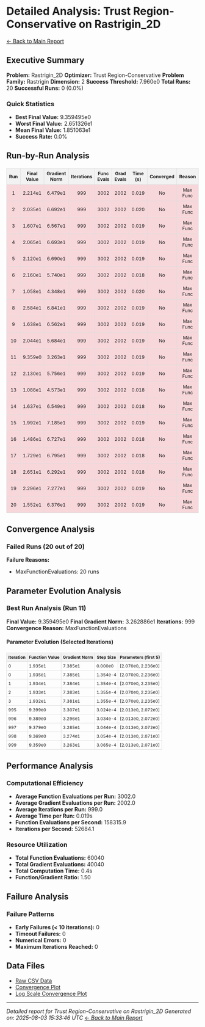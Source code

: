 # Detailed Analysis: Trust Region-Conservative on Rastrigin_2D
[← Back to Main Report](benchmark_report.md)
## Executive Summary
**Problem:** Rastrigin_2D
**Optimizer:** Trust Region-Conservative
**Problem Family:** Rastrigin
**Dimension:** 2
**Success Threshold:** 7.960e0
**Total Runs:** 20
**Successful Runs:** 0 (0.0%)

### Quick Statistics
* **Best Final Value:** 9.359495e0
* **Worst Final Value:** 2.651326e1
* **Mean Final Value:** 1.851063e1
* **Success Rate:** 0.0%


## Run-by-Run Analysis
<table style="border-collapse: collapse; width: 100%; margin: 20px 0; font-size: 12px;">
<tr style="background-color: #f2f2f2;">
<th style="border: 1px solid #ddd; padding: 6px; text-align: center;">Run</th>
<th style="border: 1px solid #ddd; padding: 6px; text-align: center;">Final Value</th>
<th style="border: 1px solid #ddd; padding: 6px; text-align: center;">Gradient Norm</th>
<th style="border: 1px solid #ddd; padding: 6px; text-align: center;">Iterations</th>
<th style="border: 1px solid #ddd; padding: 6px; text-align: center;">Func Evals</th>
<th style="border: 1px solid #ddd; padding: 6px; text-align: center;">Grad Evals</th>
<th style="border: 1px solid #ddd; padding: 6px; text-align: center;">Time (s)</th>
<th style="border: 1px solid #ddd; padding: 6px; text-align: center;">Converged</th>
<th style="border: 1px solid #ddd; padding: 6px; text-align: center;">Reason</th>
</tr>
<tr style="background-color: #f8d7da;">
<td style="border: 1px solid #ddd; padding: 6px; text-align: center;">1</td>
<td style="border: 1px solid #ddd; padding: 6px; text-align: center;">2.214e1</td>
<td style="border: 1px solid #ddd; padding: 6px; text-align: center;">6.479e1</td>
<td style="border: 1px solid #ddd; padding: 6px; text-align: center;">999</td>
<td style="border: 1px solid #ddd; padding: 6px; text-align: center;">3002</td>
<td style="border: 1px solid #ddd; padding: 6px; text-align: center;">2002</td>
<td style="border: 1px solid #ddd; padding: 6px; text-align: center;">0.019</td>
<td style="border: 1px solid #ddd; padding: 6px; text-align: center;">No</td>
<td style="border: 1px solid #ddd; padding: 6px; text-align: center;">Max Func</td>
</tr>
<tr style="background-color: #f8d7da;">
<td style="border: 1px solid #ddd; padding: 6px; text-align: center;">2</td>
<td style="border: 1px solid #ddd; padding: 6px; text-align: center;">2.035e1</td>
<td style="border: 1px solid #ddd; padding: 6px; text-align: center;">6.692e1</td>
<td style="border: 1px solid #ddd; padding: 6px; text-align: center;">999</td>
<td style="border: 1px solid #ddd; padding: 6px; text-align: center;">3002</td>
<td style="border: 1px solid #ddd; padding: 6px; text-align: center;">2002</td>
<td style="border: 1px solid #ddd; padding: 6px; text-align: center;">0.020</td>
<td style="border: 1px solid #ddd; padding: 6px; text-align: center;">No</td>
<td style="border: 1px solid #ddd; padding: 6px; text-align: center;">Max Func</td>
</tr>
<tr style="background-color: #f8d7da;">
<td style="border: 1px solid #ddd; padding: 6px; text-align: center;">3</td>
<td style="border: 1px solid #ddd; padding: 6px; text-align: center;">1.607e1</td>
<td style="border: 1px solid #ddd; padding: 6px; text-align: center;">6.567e1</td>
<td style="border: 1px solid #ddd; padding: 6px; text-align: center;">999</td>
<td style="border: 1px solid #ddd; padding: 6px; text-align: center;">3002</td>
<td style="border: 1px solid #ddd; padding: 6px; text-align: center;">2002</td>
<td style="border: 1px solid #ddd; padding: 6px; text-align: center;">0.019</td>
<td style="border: 1px solid #ddd; padding: 6px; text-align: center;">No</td>
<td style="border: 1px solid #ddd; padding: 6px; text-align: center;">Max Func</td>
</tr>
<tr style="background-color: #f8d7da;">
<td style="border: 1px solid #ddd; padding: 6px; text-align: center;">4</td>
<td style="border: 1px solid #ddd; padding: 6px; text-align: center;">2.065e1</td>
<td style="border: 1px solid #ddd; padding: 6px; text-align: center;">6.693e1</td>
<td style="border: 1px solid #ddd; padding: 6px; text-align: center;">999</td>
<td style="border: 1px solid #ddd; padding: 6px; text-align: center;">3002</td>
<td style="border: 1px solid #ddd; padding: 6px; text-align: center;">2002</td>
<td style="border: 1px solid #ddd; padding: 6px; text-align: center;">0.019</td>
<td style="border: 1px solid #ddd; padding: 6px; text-align: center;">No</td>
<td style="border: 1px solid #ddd; padding: 6px; text-align: center;">Max Func</td>
</tr>
<tr style="background-color: #f8d7da;">
<td style="border: 1px solid #ddd; padding: 6px; text-align: center;">5</td>
<td style="border: 1px solid #ddd; padding: 6px; text-align: center;">2.120e1</td>
<td style="border: 1px solid #ddd; padding: 6px; text-align: center;">6.690e1</td>
<td style="border: 1px solid #ddd; padding: 6px; text-align: center;">999</td>
<td style="border: 1px solid #ddd; padding: 6px; text-align: center;">3002</td>
<td style="border: 1px solid #ddd; padding: 6px; text-align: center;">2002</td>
<td style="border: 1px solid #ddd; padding: 6px; text-align: center;">0.019</td>
<td style="border: 1px solid #ddd; padding: 6px; text-align: center;">No</td>
<td style="border: 1px solid #ddd; padding: 6px; text-align: center;">Max Func</td>
</tr>
<tr style="background-color: #f8d7da;">
<td style="border: 1px solid #ddd; padding: 6px; text-align: center;">6</td>
<td style="border: 1px solid #ddd; padding: 6px; text-align: center;">2.160e1</td>
<td style="border: 1px solid #ddd; padding: 6px; text-align: center;">5.740e1</td>
<td style="border: 1px solid #ddd; padding: 6px; text-align: center;">999</td>
<td style="border: 1px solid #ddd; padding: 6px; text-align: center;">3002</td>
<td style="border: 1px solid #ddd; padding: 6px; text-align: center;">2002</td>
<td style="border: 1px solid #ddd; padding: 6px; text-align: center;">0.018</td>
<td style="border: 1px solid #ddd; padding: 6px; text-align: center;">No</td>
<td style="border: 1px solid #ddd; padding: 6px; text-align: center;">Max Func</td>
</tr>
<tr style="background-color: #f8d7da;">
<td style="border: 1px solid #ddd; padding: 6px; text-align: center;">7</td>
<td style="border: 1px solid #ddd; padding: 6px; text-align: center;">1.058e1</td>
<td style="border: 1px solid #ddd; padding: 6px; text-align: center;">4.348e1</td>
<td style="border: 1px solid #ddd; padding: 6px; text-align: center;">999</td>
<td style="border: 1px solid #ddd; padding: 6px; text-align: center;">3002</td>
<td style="border: 1px solid #ddd; padding: 6px; text-align: center;">2002</td>
<td style="border: 1px solid #ddd; padding: 6px; text-align: center;">0.020</td>
<td style="border: 1px solid #ddd; padding: 6px; text-align: center;">No</td>
<td style="border: 1px solid #ddd; padding: 6px; text-align: center;">Max Func</td>
</tr>
<tr style="background-color: #f8d7da;">
<td style="border: 1px solid #ddd; padding: 6px; text-align: center;">8</td>
<td style="border: 1px solid #ddd; padding: 6px; text-align: center;">2.584e1</td>
<td style="border: 1px solid #ddd; padding: 6px; text-align: center;">6.841e1</td>
<td style="border: 1px solid #ddd; padding: 6px; text-align: center;">999</td>
<td style="border: 1px solid #ddd; padding: 6px; text-align: center;">3002</td>
<td style="border: 1px solid #ddd; padding: 6px; text-align: center;">2002</td>
<td style="border: 1px solid #ddd; padding: 6px; text-align: center;">0.019</td>
<td style="border: 1px solid #ddd; padding: 6px; text-align: center;">No</td>
<td style="border: 1px solid #ddd; padding: 6px; text-align: center;">Max Func</td>
</tr>
<tr style="background-color: #f8d7da;">
<td style="border: 1px solid #ddd; padding: 6px; text-align: center;">9</td>
<td style="border: 1px solid #ddd; padding: 6px; text-align: center;">1.638e1</td>
<td style="border: 1px solid #ddd; padding: 6px; text-align: center;">6.562e1</td>
<td style="border: 1px solid #ddd; padding: 6px; text-align: center;">999</td>
<td style="border: 1px solid #ddd; padding: 6px; text-align: center;">3002</td>
<td style="border: 1px solid #ddd; padding: 6px; text-align: center;">2002</td>
<td style="border: 1px solid #ddd; padding: 6px; text-align: center;">0.019</td>
<td style="border: 1px solid #ddd; padding: 6px; text-align: center;">No</td>
<td style="border: 1px solid #ddd; padding: 6px; text-align: center;">Max Func</td>
</tr>
<tr style="background-color: #f8d7da;">
<td style="border: 1px solid #ddd; padding: 6px; text-align: center;">10</td>
<td style="border: 1px solid #ddd; padding: 6px; text-align: center;">2.044e1</td>
<td style="border: 1px solid #ddd; padding: 6px; text-align: center;">5.684e1</td>
<td style="border: 1px solid #ddd; padding: 6px; text-align: center;">999</td>
<td style="border: 1px solid #ddd; padding: 6px; text-align: center;">3002</td>
<td style="border: 1px solid #ddd; padding: 6px; text-align: center;">2002</td>
<td style="border: 1px solid #ddd; padding: 6px; text-align: center;">0.019</td>
<td style="border: 1px solid #ddd; padding: 6px; text-align: center;">No</td>
<td style="border: 1px solid #ddd; padding: 6px; text-align: center;">Max Func</td>
</tr>
<tr style="background-color: #f8d7da;">
<td style="border: 1px solid #ddd; padding: 6px; text-align: center;">11</td>
<td style="border: 1px solid #ddd; padding: 6px; text-align: center;">9.359e0</td>
<td style="border: 1px solid #ddd; padding: 6px; text-align: center;">3.263e1</td>
<td style="border: 1px solid #ddd; padding: 6px; text-align: center;">999</td>
<td style="border: 1px solid #ddd; padding: 6px; text-align: center;">3002</td>
<td style="border: 1px solid #ddd; padding: 6px; text-align: center;">2002</td>
<td style="border: 1px solid #ddd; padding: 6px; text-align: center;">0.019</td>
<td style="border: 1px solid #ddd; padding: 6px; text-align: center;">No</td>
<td style="border: 1px solid #ddd; padding: 6px; text-align: center;">Max Func</td>
</tr>
<tr style="background-color: #f8d7da;">
<td style="border: 1px solid #ddd; padding: 6px; text-align: center;">12</td>
<td style="border: 1px solid #ddd; padding: 6px; text-align: center;">2.130e1</td>
<td style="border: 1px solid #ddd; padding: 6px; text-align: center;">5.756e1</td>
<td style="border: 1px solid #ddd; padding: 6px; text-align: center;">999</td>
<td style="border: 1px solid #ddd; padding: 6px; text-align: center;">3002</td>
<td style="border: 1px solid #ddd; padding: 6px; text-align: center;">2002</td>
<td style="border: 1px solid #ddd; padding: 6px; text-align: center;">0.019</td>
<td style="border: 1px solid #ddd; padding: 6px; text-align: center;">No</td>
<td style="border: 1px solid #ddd; padding: 6px; text-align: center;">Max Func</td>
</tr>
<tr style="background-color: #f8d7da;">
<td style="border: 1px solid #ddd; padding: 6px; text-align: center;">13</td>
<td style="border: 1px solid #ddd; padding: 6px; text-align: center;">1.088e1</td>
<td style="border: 1px solid #ddd; padding: 6px; text-align: center;">4.573e1</td>
<td style="border: 1px solid #ddd; padding: 6px; text-align: center;">999</td>
<td style="border: 1px solid #ddd; padding: 6px; text-align: center;">3002</td>
<td style="border: 1px solid #ddd; padding: 6px; text-align: center;">2002</td>
<td style="border: 1px solid #ddd; padding: 6px; text-align: center;">0.018</td>
<td style="border: 1px solid #ddd; padding: 6px; text-align: center;">No</td>
<td style="border: 1px solid #ddd; padding: 6px; text-align: center;">Max Func</td>
</tr>
<tr style="background-color: #f8d7da;">
<td style="border: 1px solid #ddd; padding: 6px; text-align: center;">14</td>
<td style="border: 1px solid #ddd; padding: 6px; text-align: center;">1.637e1</td>
<td style="border: 1px solid #ddd; padding: 6px; text-align: center;">6.549e1</td>
<td style="border: 1px solid #ddd; padding: 6px; text-align: center;">999</td>
<td style="border: 1px solid #ddd; padding: 6px; text-align: center;">3002</td>
<td style="border: 1px solid #ddd; padding: 6px; text-align: center;">2002</td>
<td style="border: 1px solid #ddd; padding: 6px; text-align: center;">0.018</td>
<td style="border: 1px solid #ddd; padding: 6px; text-align: center;">No</td>
<td style="border: 1px solid #ddd; padding: 6px; text-align: center;">Max Func</td>
</tr>
<tr style="background-color: #f8d7da;">
<td style="border: 1px solid #ddd; padding: 6px; text-align: center;">15</td>
<td style="border: 1px solid #ddd; padding: 6px; text-align: center;">1.992e1</td>
<td style="border: 1px solid #ddd; padding: 6px; text-align: center;">7.185e1</td>
<td style="border: 1px solid #ddd; padding: 6px; text-align: center;">999</td>
<td style="border: 1px solid #ddd; padding: 6px; text-align: center;">3002</td>
<td style="border: 1px solid #ddd; padding: 6px; text-align: center;">2002</td>
<td style="border: 1px solid #ddd; padding: 6px; text-align: center;">0.019</td>
<td style="border: 1px solid #ddd; padding: 6px; text-align: center;">No</td>
<td style="border: 1px solid #ddd; padding: 6px; text-align: center;">Max Func</td>
</tr>
<tr style="background-color: #f8d7da;">
<td style="border: 1px solid #ddd; padding: 6px; text-align: center;">16</td>
<td style="border: 1px solid #ddd; padding: 6px; text-align: center;">1.486e1</td>
<td style="border: 1px solid #ddd; padding: 6px; text-align: center;">6.727e1</td>
<td style="border: 1px solid #ddd; padding: 6px; text-align: center;">999</td>
<td style="border: 1px solid #ddd; padding: 6px; text-align: center;">3002</td>
<td style="border: 1px solid #ddd; padding: 6px; text-align: center;">2002</td>
<td style="border: 1px solid #ddd; padding: 6px; text-align: center;">0.018</td>
<td style="border: 1px solid #ddd; padding: 6px; text-align: center;">No</td>
<td style="border: 1px solid #ddd; padding: 6px; text-align: center;">Max Func</td>
</tr>
<tr style="background-color: #f8d7da;">
<td style="border: 1px solid #ddd; padding: 6px; text-align: center;">17</td>
<td style="border: 1px solid #ddd; padding: 6px; text-align: center;">1.729e1</td>
<td style="border: 1px solid #ddd; padding: 6px; text-align: center;">6.795e1</td>
<td style="border: 1px solid #ddd; padding: 6px; text-align: center;">999</td>
<td style="border: 1px solid #ddd; padding: 6px; text-align: center;">3002</td>
<td style="border: 1px solid #ddd; padding: 6px; text-align: center;">2002</td>
<td style="border: 1px solid #ddd; padding: 6px; text-align: center;">0.018</td>
<td style="border: 1px solid #ddd; padding: 6px; text-align: center;">No</td>
<td style="border: 1px solid #ddd; padding: 6px; text-align: center;">Max Func</td>
</tr>
<tr style="background-color: #f8d7da;">
<td style="border: 1px solid #ddd; padding: 6px; text-align: center;">18</td>
<td style="border: 1px solid #ddd; padding: 6px; text-align: center;">2.651e1</td>
<td style="border: 1px solid #ddd; padding: 6px; text-align: center;">6.292e1</td>
<td style="border: 1px solid #ddd; padding: 6px; text-align: center;">999</td>
<td style="border: 1px solid #ddd; padding: 6px; text-align: center;">3002</td>
<td style="border: 1px solid #ddd; padding: 6px; text-align: center;">2002</td>
<td style="border: 1px solid #ddd; padding: 6px; text-align: center;">0.018</td>
<td style="border: 1px solid #ddd; padding: 6px; text-align: center;">No</td>
<td style="border: 1px solid #ddd; padding: 6px; text-align: center;">Max Func</td>
</tr>
<tr style="background-color: #f8d7da;">
<td style="border: 1px solid #ddd; padding: 6px; text-align: center;">19</td>
<td style="border: 1px solid #ddd; padding: 6px; text-align: center;">2.296e1</td>
<td style="border: 1px solid #ddd; padding: 6px; text-align: center;">7.277e1</td>
<td style="border: 1px solid #ddd; padding: 6px; text-align: center;">999</td>
<td style="border: 1px solid #ddd; padding: 6px; text-align: center;">3002</td>
<td style="border: 1px solid #ddd; padding: 6px; text-align: center;">2002</td>
<td style="border: 1px solid #ddd; padding: 6px; text-align: center;">0.019</td>
<td style="border: 1px solid #ddd; padding: 6px; text-align: center;">No</td>
<td style="border: 1px solid #ddd; padding: 6px; text-align: center;">Max Func</td>
</tr>
<tr style="background-color: #f8d7da;">
<td style="border: 1px solid #ddd; padding: 6px; text-align: center;">20</td>
<td style="border: 1px solid #ddd; padding: 6px; text-align: center;">1.552e1</td>
<td style="border: 1px solid #ddd; padding: 6px; text-align: center;">6.376e1</td>
<td style="border: 1px solid #ddd; padding: 6px; text-align: center;">999</td>
<td style="border: 1px solid #ddd; padding: 6px; text-align: center;">3002</td>
<td style="border: 1px solid #ddd; padding: 6px; text-align: center;">2002</td>
<td style="border: 1px solid #ddd; padding: 6px; text-align: center;">0.019</td>
<td style="border: 1px solid #ddd; padding: 6px; text-align: center;">No</td>
<td style="border: 1px solid #ddd; padding: 6px; text-align: center;">Max Func</td>
</tr>
</table>

## Convergence Analysis

### Failed Runs (20 out of 20)

**Failure Reasons:**
- MaxFunctionEvaluations: 20 runs

## Parameter Evolution Analysis

### Best Run Analysis (Run 11)
**Final Value:** 9.359495e0
**Final Gradient Norm:** 3.262886e1
**Iterations:** 999
**Convergence Reason:** MaxFunctionEvaluations

#### Parameter Evolution (Selected Iterations)

<table style="border-collapse: collapse; width: 100%; margin: 20px 0; font-size: 11px;">
<tr style="background-color: #f2f2f2;">
<th style="border: 1px solid #ddd; padding: 4px;">Iteration</th>
<th style="border: 1px solid #ddd; padding: 4px;">Function Value</th>
<th style="border: 1px solid #ddd; padding: 4px;">Gradient Norm</th>
<th style="border: 1px solid #ddd; padding: 4px;">Step Size</th>
<th style="border: 1px solid #ddd; padding: 4px;">Parameters (first 5)</th>
</tr>
<tr><td style="border: 1px solid #ddd; padding: 4px;">0</td><td style="border: 1px solid #ddd; padding: 4px;">1.935e1</td><td style="border: 1px solid #ddd; padding: 4px;">7.385e1</td><td style="border: 1px solid #ddd; padding: 4px;">0.000e0</td><td style="border: 1px solid #ddd; padding: 4px;">[2.070e0, 2.236e0]</td></tr>
<tr><td style="border: 1px solid #ddd; padding: 4px;">0</td><td style="border: 1px solid #ddd; padding: 4px;">1.935e1</td><td style="border: 1px solid #ddd; padding: 4px;">7.385e1</td><td style="border: 1px solid #ddd; padding: 4px;">1.354e-4</td><td style="border: 1px solid #ddd; padding: 4px;">[2.070e0, 2.236e0]</td></tr>
<tr><td style="border: 1px solid #ddd; padding: 4px;">1</td><td style="border: 1px solid #ddd; padding: 4px;">1.934e1</td><td style="border: 1px solid #ddd; padding: 4px;">7.384e1</td><td style="border: 1px solid #ddd; padding: 4px;">1.354e-4</td><td style="border: 1px solid #ddd; padding: 4px;">[2.070e0, 2.235e0]</td></tr>
<tr><td style="border: 1px solid #ddd; padding: 4px;">2</td><td style="border: 1px solid #ddd; padding: 4px;">1.933e1</td><td style="border: 1px solid #ddd; padding: 4px;">7.383e1</td><td style="border: 1px solid #ddd; padding: 4px;">1.355e-4</td><td style="border: 1px solid #ddd; padding: 4px;">[2.070e0, 2.235e0]</td></tr>
<tr><td style="border: 1px solid #ddd; padding: 4px;">3</td><td style="border: 1px solid #ddd; padding: 4px;">1.932e1</td><td style="border: 1px solid #ddd; padding: 4px;">7.381e1</td><td style="border: 1px solid #ddd; padding: 4px;">1.355e-4</td><td style="border: 1px solid #ddd; padding: 4px;">[2.070e0, 2.235e0]</td></tr>
<tr><td style="border: 1px solid #ddd; padding: 4px;">995</td><td style="border: 1px solid #ddd; padding: 4px;">9.399e0</td><td style="border: 1px solid #ddd; padding: 4px;">3.307e1</td><td style="border: 1px solid #ddd; padding: 4px;">3.024e-4</td><td style="border: 1px solid #ddd; padding: 4px;">[2.013e0, 2.072e0]</td></tr>
<tr><td style="border: 1px solid #ddd; padding: 4px;">996</td><td style="border: 1px solid #ddd; padding: 4px;">9.389e0</td><td style="border: 1px solid #ddd; padding: 4px;">3.296e1</td><td style="border: 1px solid #ddd; padding: 4px;">3.034e-4</td><td style="border: 1px solid #ddd; padding: 4px;">[2.013e0, 2.072e0]</td></tr>
<tr><td style="border: 1px solid #ddd; padding: 4px;">997</td><td style="border: 1px solid #ddd; padding: 4px;">9.379e0</td><td style="border: 1px solid #ddd; padding: 4px;">3.285e1</td><td style="border: 1px solid #ddd; padding: 4px;">3.044e-4</td><td style="border: 1px solid #ddd; padding: 4px;">[2.013e0, 2.072e0]</td></tr>
<tr><td style="border: 1px solid #ddd; padding: 4px;">998</td><td style="border: 1px solid #ddd; padding: 4px;">9.369e0</td><td style="border: 1px solid #ddd; padding: 4px;">3.274e1</td><td style="border: 1px solid #ddd; padding: 4px;">3.054e-4</td><td style="border: 1px solid #ddd; padding: 4px;">[2.013e0, 2.071e0]</td></tr>
<tr><td style="border: 1px solid #ddd; padding: 4px;">999</td><td style="border: 1px solid #ddd; padding: 4px;">9.359e0</td><td style="border: 1px solid #ddd; padding: 4px;">3.263e1</td><td style="border: 1px solid #ddd; padding: 4px;">3.065e-4</td><td style="border: 1px solid #ddd; padding: 4px;">[2.013e0, 2.071e0]</td></tr>
</table>

## Performance Analysis

### Computational Efficiency
- **Average Function Evaluations per Run:** 3002.0
- **Average Gradient Evaluations per Run:** 2002.0
- **Average Iterations per Run:** 999.0
- **Average Time per Run:** 0.019s
- **Function Evaluations per Second:** 158315.9
- **Iterations per Second:** 52684.1
### Resource Utilization
- **Total Function Evaluations:** 60040
- **Total Gradient Evaluations:** 40040
- **Total Computation Time:** 0.4s
- **Function/Gradient Ratio:** 1.50
## Failure Analysis

### Failure Patterns
- **Early Failures (< 10 iterations):** 0
- **Timeout Failures:** 0
- **Numerical Errors:** 0
- **Maximum Iterations Reached:** 0


## Data Files
* [Raw CSV Data](../data/problems/Rastrigin_2D_results.csv)
* [Convergence Plot](../plots/Rastrigin_2D.png)
* [Log Scale Convergence Plot](../plots/Rastrigin_2D_log.png)


---
*Detailed report for Trust Region-Conservative on Rastrigin_2D*
*Generated on: 2025-08-03 15:33:46 UTC*
*[← Back to Main Report](../benchmark_report.md)*
